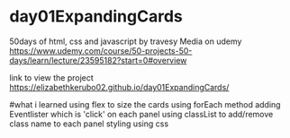 # day01ExpandingCards
50days of html, css and javascript by travesy Media on udemy https://www.udemy.com/course/50-projects-50-days/learn/lecture/23595182?start=0#overview


link to view the project
https://elizabethkerubo02.github.io/day01ExpandingCards/

#what i learned
using flex to size the cards
using forEach method
adding Eventlister which is 'click' on each panel
using classList to add/remove class name to each panel
styling using css


